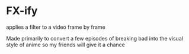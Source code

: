 # FX-ify
applies a filter to a video frame by frame


Made primarily to convert a few episodes of breaking bad into the visual style of anime so my friends will give it a chance
